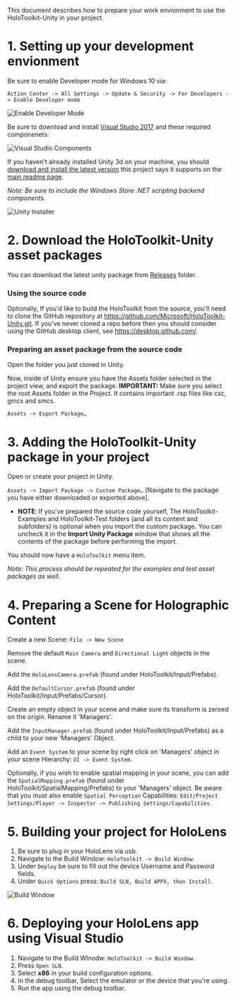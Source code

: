This document describes how to prepare your work envionment to use the HoloToolkit-Unity in your project.

# 1. Setting up your development envionment
Be sure to enable Developer mode for Windows 10 via:

`Action Center -> All Settings -> Update & Security -> For Developers -> Enable Developer mode`

![Enable Developer Mode](/External/ReadMeImages/EnableDevModeWin10.PNG "Enable Developer Mode for Windows 10")

Be sure to download and install [Visual Studio 2017](https://www.visualstudio.com/vs/) and these required componenets:

![Visual Studio Components](/External/ReadMeImages/VisualStudioComponents.PNG)

If you haven't already installed Unity 3d on your machine, you should [download and install the latest version](https://unity3d.com/get-unity/download/archive) this project says it supports on the [main readme page](/README.md).

_Note: Be sure to include the Windows Store .NET scripting backend components._

![Unity Installer](/External/ReadMeImages/UnityInstaller.PNG "Unity Installer")

# 2. Download the HoloToolkit-Unity asset packages
You can download the latest unity package from [Releases](https://github.com/Microsoft/HoloToolkit-Unity/releases) folder.

### Using the source code
Optionally, If you'd like to build the HoloToolkit from the source, you'll need to clone the GitHub repository at https://github.com/Microsoft/HoloToolkit-Unity.git. If you've never cloned a repo before then you should consider using the GitHub desktop client, see https://desktop.github.com/.

### Preparing an asset package from the source code

Open the folder you just cloned in Unity.

Now, inside of Unity ensure you have the Assets folder selected in the project view, and export the package. **IMPORTANT:** Make sure you select the root Assets folder in the Project. It contains important .rsp files like csc, gmcs and smcs.

`Assets -> Export Package…`

# 3. Adding the HoloToolkit-Unity package in your project

Open or create your project in Unity.

`Assets -> Import Package -> Custom Package…` [Navigate to the package 
you have either downloaded or exported above].

- **NOTE**: If you've prepared the source code yourself, The HoloToolkit-Examples and HoloToolkit-Test folders (and all its content and subfolders) is optional when you import the custom package. You can uncheck it in the **Import Unity Package** window that shows all the contents of the package before performing the import.   

You should now have a `HoloToolkit` menu item.

_Note: This process should be repeated for the examples and test asset packages as well._

# 4. Preparing a Scene for Holographic Content
Create a new Scene: `File -> New Scene`

Remove the default `Main Camera` and `Directional Light` objects in the scene.

Add the `HoloLensCamera.prefab` (found under HoloToolkit/Input/Prefabs).

Add the `DefaultCursor.prefab` (found under HoloToolkit/Input/Prefabs/Cursor).

Create an empty object in your scene and make sure its transform is zeroed on the origin.
Rename it 'Managers'.

Add the `InputManager.prefab` (found under HoloToolkit/Input/Prefabs) as a child to your new 'Managers' Object.

Add an `Event System` to your scene by right click on 'Managers' object in your scene Hierarchy: `UI -> Event System`.

Optionally, if you wish to enable spatial mapping in your scene, you can add the `SpatialMapping.prefab` (found under HoloToolkit/SpatialMapping/Prefabs) to your 'Managers' object.  Be aware that you must also enable `Spatial Perception` Capabilities: `Edit/Project Settings/Player -> Inspector -> Publishing Settings/Capabilities`.

# 5. Building your project for HoloLens
 1. Be sure to plug in your HoloLens via usb.
 2. Navigate to the Build Window: `HoloToolkit -> Build Window`.
 3. Under `Deploy` be sure to fill out the device Username and Password fields.
 4. Under `Quick Options` press: `Build SLN, Build APPX, then Install`.

![Build Window](/External/ReadMeImages/BuildWindow.PNG)

# 6. Deploying your HoloLens app using Visual Studio
 1. Navigate to the Build WInodw: `HoloToolkit -> Build Window`.
 2. Press `Open SLN`.
 3. Select **x86** in your build configuration options.
 4. In the debug toolbar, Select the emulator or the device that you're using.
 5. Run the app using the debug toolbar.
